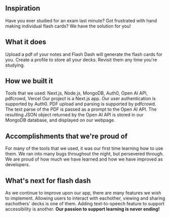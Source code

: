## Inspiration
Have you ever studied for an exam last minute? Got frustrated with hand making individual flash cards? We have the solution for you!

## What it does
Upload a pdf of your notes and Flash Dash will generate the flash cards for you. Create a profile to store all your decks. Revisit them any time you're studying.

## How we built it
Tools that we used: Next.js, Node.js, MongoDB, Auth0, Open AI API, pdfcrowd, Vercel
Our project is a Next.js app. Our user authentication is supported by Auth0. PDF upload and parsing is supported by pdfcrowd. The text parse of the PDF is passed as a prompt to the Open AI API. The resulting JSON object returned by the Open AI API is stored in our MongoDB database, and displayed on our webpage.

## Accomplishments that we're proud of
For many of the tools that we used, it was our first time learning how to use them. We ran into many bugs throughout the night, but persevered through. We are proud of how much we have learned and how we have improved as developers. 

## What's next for flash dash
As we continue to improve upon our app, there are many features we wish to implement. Allowing users to interact with eachother, viewing and sharing eachothers' decks is one of them. Adding text-to-speech feature to support accessibility is another. **Our passion to support learning is never ending!**
